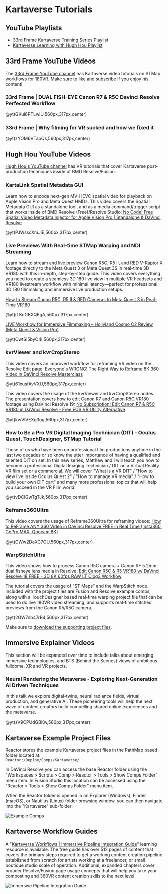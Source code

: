 # <a name="tutorials"></a>Kartaverse Tutorials

## YouTube Playlists

- [33rd Frame Kartaverse Training Series Playlist](https://www.youtube.com/playlist?list=PLVDcRvd92hchg57vEEeFtEkGNiac7RFSx)
- [Kartaverse Learning with Hugh Hou Playlist](https://www.youtube.com/playlist?list=PLVDcRvd92hcjStCDCyh_ysSqeRdSh6prl)

## 33rd Frame YouTube Videos

The [33rd Frame YouTube channel](https://www.youtube.com/@33rdframe) has Kartaverse video tutorials on STMap workflows for 180VR. Make sure to like and subscribe if you enjoy his content!

### 33rd Frame | DUAL FISH-EYE Canon R7 & R5C Davinci Resolve Perfected Workflow

@yt(GKul6PTLwlU,560px,317px,center)

### 33rd Frame | Why filming for VR sucked and how we fixed it

@yt(zYOM6VTapQs,560px,317px,center)

## Hugh Hou YouTube Videos

[Hugh Hou's YouTube channel](https://www.youtube.com/@hughhou) has VR tutorials that cover Kartaverse post-production techniques inside of BMD Resolve/Fusion.

### KartaLink Spatial Metadata GUI

Learn how to encode next-gen MV-HEVC spatial video for playback on Apple Vision Pro and Meta Quest HMDs. This video covers the Spatial Metadata GUI as a standalone tool, and as a media command/trigger script that works inside of BMD Resolve (Free)/Resolve Studio: [No Code! Free Spatial Video Metadata Injector for Apple Vision Pro | Standalone & DaVinci Resolve](https://www.youtube.com/watch?v=PJWsscXmJiE)

@yt(PJWsscXmJiE,560px,317px,center)

### Live Previews With Real-time STMap Warping and NDI Streaming

Learn how to stream and live preview Canon R5C, R5 II, and RED V-Raptor X footage directly to the Meta Quest 3 or Meta Quest 3S in real-time 3D VR180 with this in-depth, step-by-step guide. This video covers everything you need to create a seamless 3D 180 live view in multiple VR headsets and VR180 livestream workflow with minimal latency—perfect for professional 3D 180 filmmaking and immersive live production setups. 

[How to Stream Canon R5C, R5 II & RED Cameras to Meta Quest 3 in Real-Time VR180](https://www.youtube.com/watch?v=iTKoGBXQ6gA)

@yt(iTKoGBXQ6gA,560px,317px,center)

[LIVE Workflow for Immersive Filmmaking – Hollyland Cosmo C2 Review (Meta Quest & Vision Pro)](https://www.youtube.com/watch?v=CwtSI5byO4I)

@yt(CwtSI5byO4I,560px,317px,center)

### kvrViewer and kvrCropStereo

This video covers an improved workflow for reframing VR video on the Resolve Edit page: [Everyone's WRONG! The Right Way to Reframe 8K 360 Video in DaVinci Resolve Masterclass](https://www.youtube.com/watch?v=61xusfAvVXU)

@yt(61xusfAvVXU,560px,317px,center)

This video covers the usage of the kvrViewer and kvrCropStereo nodes. The presentation covers how to edit Canon R7 and Canon R5C VR180 footage using DaVinci Resolve 19: [No Subscription! Edit Canon R7 & R5C VR180 in DaVinci Resolve - Free EOS VR Utility Alternative](https://www.youtube.com/watch?v=kwVlVEXg3og)

@yt(kwVlVEXg3og,560px,317px,center)

### How to Be a Pro VR Digital Imaging Technician (DIT) - Oculus Quest, TouchDesigner, STMap Tutorial

Those of us who have been on professional film productions anytime in the last two decades or so know the utter importance of having a qualified and talented DIT on set. In this new series, Matthew and I will teach you how to become a professional Digital Imaging Technician / DIT on a Virtual Reality VR film set or a commercial. We will cover "What is a VR DIT" / "How to view live inside Oculus Quest 2" / "How to manage VR media" / "How to build your own DIT cart" and many more professional topics that will help you succeed in the VR Film world.

@yt(vDCIGwTgTJk,560px,317px,center)

### Reframe360Ultra

This video covers the usage of Reframe360Ultra for reframing videos:
[How to ReFrame ANY 360 Video in DaVinci Resolve FREE in Real Time (Insta360, GoPro MAX, Qoocam 8K)](https://www.youtube.com/watch?v=CWw2DaXC7OU)

@yt(CWw2DaXC7OU,560px,317px,center)

### WarpStitchUltra

This video shows how to process Canon R5C camera + Canon RF 5.2mm dual fisheye lens media in Resolve:
[Edit Canon R5C & R5 VR180 w/ DaVinci Resolve 18 FREE - 3D 8K 60fps RAW LT Clog3 Workflow](https://www.youtube.com/watch?v=2GW7nb47rB4)

The tutorial covers the usage of "ST Maps" and the WarpStitch node. Included with the project files are Fusion and Resolve example comps, along with a TouchDesigner based real-time warping project file that can be used to do live 180VR video streaming, and supports real-time stitched previews from the Canon R5/R5C camera.

@yt(2GW7nb47rB4,560px,317px,center)

Make sure to [download the supporting project files](https://drive.google.com/file/d/1H-owMeadqekZ42BgmqeaPHr9Ry2cHFP8/view).


## Immersive Explainer Videos

This section will be expanded over time to include talks about emerging immersive technologies, and BTS (Behind the Scenes) views of ambitious fulldome, XR and VR projects.

### Neural Rendering the Metaverse - Exploring Next-Generation Ai Driven Techniques

In this talk we explore digital-twins, neural radiance fields, virtual production, and generative AI. These pioneering tools will help the next wave of content creators build compelling shared online experiences and the metaverse.

@yt(sV9CPUdGBKw,560px,317px,center)

## Kartaverse Example Project Files

Reactor stores the example Kartaverse project files in the PathMap based folder located at:  
```Reactor:/Deploy/Comps/Kartaverse/```

In DaVinci Resolve you can access the base Reactor folder using the "Workspaces > Scripts > Comp > Reactor > Tools > Show Comps Folder" menu item. In Fusion Studio this location can be accessed using the "Reactor > Tools > Show Comps Folder" menu item.

When the Reactor folder is opened in an Explorer (Windows), Finder (macOS), or Nautilus (Linux) folder browsing window, you can then navigate into the "Kartaverse" sub-folder:

![Example Comps](Images/reactor-kartaverse-example-comps.png)

## Kartaverse Workflow Guides

A "[Kartaverse Workflows | Immersive Pipeline Integration Guide](https://docs.google.com/document/d/1tewIaHZh8mWI8x5BzlpZBkF8eXhK2b_XhTWiU_93HBA)" learning resource is available. The free guide has over 512 pages of content that covers the primary steps required to get a working content creation pipeline established from scratch for artists working at a freelancer, or small boutique studio scale of operation. Additional, expanded chapters cover broader Resolve/Fusion page usage concepts that will help you take your composting and 360VR content creation skills to the next level.

![Immersive Pipeline Integration Guide](Images/kartaverse-pipeline-guide.png)
